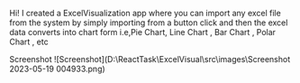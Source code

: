 Hi! I created a ExcelVisualization app where you can import any excel file from the system by simply importing from a button click and then the excel data converts into chart form i.e,Pie Chart, Line Chart , Bar Chart , Polar Chart , etc

Screenshot
![Screenshot](D:\ReactTask\ExcelVisual\src\images\Screenshot 2023-05-19 004933.png)
